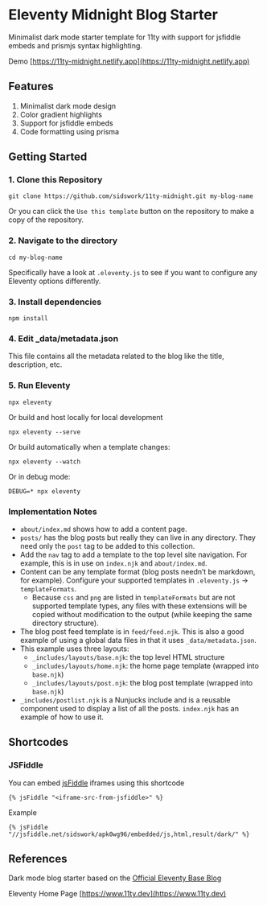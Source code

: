 # Eleventy Midnight Blog Starter

Minimalist dark mode starter template for 11ty with support for jsfiddle embeds and prismjs syntax highlighting.

Demo [https://11ty-midnight.netlify.app](https://11ty-midnight.netlify.app)

## Features

1. Minimalist dark mode design
2. Color gradient highlights
3. Support for jsfiddle embeds
4. Code formatting using prisma

## Getting Started

### 1. Clone this Repository

```
git clone https://github.com/sidswork/11ty-midnight.git my-blog-name
```

Or you can click the `Use this template` button on the repository to make a copy of the repository.

### 2. Navigate to the directory

```
cd my-blog-name
```

Specifically have a look at `.eleventy.js` to see if you want to configure any Eleventy options differently.

### 3. Install dependencies

```
npm install
```

### 4. Edit \_data/metadata.json

This file contains all the metadata related to the blog like the title, description, etc.

### 5. Run Eleventy

```
npx eleventy
```

Or build and host locally for local development

```
npx eleventy --serve
```

Or build automatically when a template changes:

```
npx eleventy --watch
```

Or in debug mode:

```
DEBUG=* npx eleventy
```

### Implementation Notes

- `about/index.md` shows how to add a content page.
- `posts/` has the blog posts but really they can live in any directory. They need only the `post` tag to be added to this collection.
- Add the `nav` tag to add a template to the top level site navigation. For example, this is in use on `index.njk` and `about/index.md`.
- Content can be any template format (blog posts needn’t be markdown, for example). Configure your supported templates in `.eleventy.js` -> `templateFormats`.
  - Because `css` and `png` are listed in `templateFormats` but are not supported template types, any files with these extensions will be copied without modification to the output (while keeping the same directory structure).
- The blog post feed template is in `feed/feed.njk`. This is also a good example of using a global data files in that it uses `_data/metadata.json`.
- This example uses three layouts:
  - `_includes/layouts/base.njk`: the top level HTML structure
  - `_includes/layouts/home.njk`: the home page template (wrapped into `base.njk`)
  - `_includes/layouts/post.njk`: the blog post template (wrapped into `base.njk`)
- `_includes/postlist.njk` is a Nunjucks include and is a reusable component used to display a list of all the posts. `index.njk` has an example of how to use it.

## Shortcodes

### JSFiddle

You can embed [jsFiddle](https://jsfiddle.net/) iframes using this shortcode

```
{% jsFiddle "<iframe-src-from-jsfiddle>" %}
```

Example

```
{% jsFiddle "//jsfiddle.net/sidswork/apk0wg96/embedded/js,html,result/dark/" %}

```

## References

Dark mode blog starter based on the [Official Eleventy Base Blog](https://github.com/11ty/eleventy-base-blog)

Eleventy Home Page [https://www.11ty.dev](https://www.11ty.dev)
